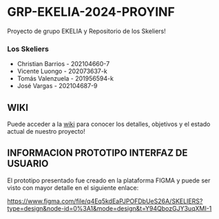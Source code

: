 # GRP-EKELIA-2024-PROYINF
Proyecto de grupo EKELIA y
Repositorio de los Skeliers!

### Los Skeliers
* Christian Barrios - 202104660-7
* Vicente Luongo    - 202073637-k
* Tomás Valenzuela  - 201956594-k
* José Vargas       - 202104687-9

## WIKI

Puede acceder a la [wiki](https://github.com/vimsent/GRP-EKELIA-2024-PROYINF/wiki) para conocer los detalles, objetivos y el estado actual de nuestro proyecto!

## INFORMACION PROTOTIPO INTERFAZ DE USUARIO
El prototipo presentado fue creado en la plataforma FIGMA y puede ser visto con mayor detalle en el siguiente enlace:

https://www.figma.com/file/q4Eq5kdEaPJPOFDbUeS26A/SKELIERS?type=design&node-id=0%3A1&mode=design&t=Y94QbozGJY3uqXMI-1
